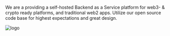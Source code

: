 We are a providing a self-hosted Backend as a Service platform for web3- & crypto ready platforms, and traditional web2 apps.
Utilize our open source code base for highest expectations and great design. 

![logo](https://github.com/cryptfire/.github/assets/114028070/f3f3cdb9-268d-478a-b716-c232446ed5e1)
